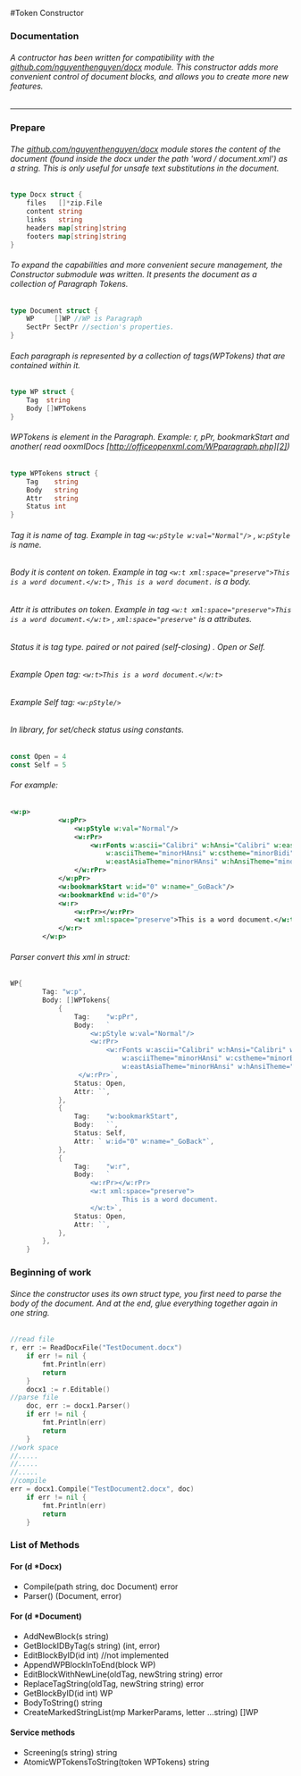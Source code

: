 #Token Constructor
### Documentation
######  A contructor has been written for compatibility with the [github.com/nguyenthenguyen/docx][1] module. This constructor adds more convenient control of document blocks, and allows you to create more new features.

------------
### Prepare
######  The [github.com/nguyenthenguyen/docx][1] module stores the content of the document (found inside the docx under the path 'word / document.xml') as a string. This is only useful for unsafe text substitutions in the document. 

```go
type Docx struct {
	files   []*zip.File
	content string
	links   string
	headers map[string]string
	footers map[string]string
}
```
######  To expand the capabilities and more convenient secure management, the Constructor submodule was written. It presents the document as a collection of Paragraph Tokens.
```go
type Document struct {
    WP     []WP //WP is Paragraph
    SectPr SectPr //section's properties.
}
```
######  Each paragraph is represented by a collection of tags(WPTokens) that are contained within it.
```go
type WP struct {
	Tag  string
	Body []WPTokens
}
```
######  WPTokens is element in the Paragraph. Example: r, pPr, bookmarkStart and another( read ooxmlDocs [http://officeopenxml.com/WPparagraph.php][2])
```go
type WPTokens struct {
	Tag    string
	Body   string
	Attr   string
	Status int
}
```
######  Tag  it  is name of tag. Example in tag  ```<w:pStyle w:val="Normal"/>``` , ``w:pStyle``  is name.
###### Body it is content on token.  Example in tag  ```<w:t xml:space="preserve">This is a word document.</w:t>``` , ``This is a word document.`` is a body.
###### Attr it is attributes on token.  Example in tag  ```<w:t xml:space="preserve">This is a word document.</w:t>``` , ``xml:space="preserve"`` is a attributes.
###### Status it is tag type. paired or not paired (self-closing) . Open or Self.
###### Example Open tag: `<w:t>This is a word document.</w:t>`
###### Example Self tag: `<w:pStyle/>`
###### In library, for set/check status using constants.
```go
const Open = 4
const Self = 5
```
######  For example:
```xml
<w:p>
            <w:pPr>
                <w:pStyle w:val="Normal"/>
                <w:rPr>
                    <w:rFonts w:ascii="Calibri" w:hAnsi="Calibri" w:eastAsia="Calibri" w:cs=""
						w:asciiTheme="minorHAnsi" w:cstheme="minorBidi"
						w:eastAsiaTheme="minorHAnsi" w:hAnsiTheme="minorHAnsi"/>
                </w:rPr>
            </w:pPr>
            <w:bookmarkStart w:id="0" w:name="_GoBack"/>
            <w:bookmarkEnd w:id="0"/>
            <w:r>
                <w:rPr></w:rPr>
                <w:t xml:space="preserve">This is a word document.</w:t>
            </w:r>
        </w:p>
```
######  Parser convert this xml in struct:
```go
WP{
		Tag: "w:p",
		Body: []WPTokens{
			{
				Tag:    "w:pPr",
				Body:   `
					<w:pStyle w:val="Normal"/>
                	<w:rPr>
                    	<w:rFonts w:ascii="Calibri" w:hAnsi="Calibri" w:eastAsia="Calibri" w:cs=""
                        	w:asciiTheme="minorHAnsi" w:cstheme="minorBidi"
                        	w:eastAsiaTheme="minorHAnsi" w:hAnsiTheme="minorHAnsi"/>
               	 </w:rPr>`,
				Status: Open,
				Attr: ``,
			},
			{
				Tag:    "w:bookmarkStart",
				Body:   ``,
				Status: Self,
				Attr: ` w:id="0" w:name="_GoBack"`,
			},
			{
				Tag:    "w:r",
				Body:   `
					<w:rPr></w:rPr>
                	<w:t xml:space="preserve">
							This is a word document.
					</w:t>`,
				Status: Open,
				Attr: ``,
			},
		},
	}
```
### Beginning of work
######  Since the constructor uses its own struct type, you first need to parse the body of the document. And at the end, glue everything together again in one string.
```go
//read file
r, err := ReadDocxFile("TestDocument.docx")
	if err != nil {
		fmt.Println(err)
		return
	}
	docx1 := r.Editable()
//parse file
	doc, err := docx1.Parser()
	if err != nil {
		fmt.Println(err)
		return
	}
//work space
//.....
//.....
//.....
//compile
err = docx1.Compile("TestDocument2.docx", doc)
	if err != nil {
		fmt.Println(err)
		return
	}

```
### List of Methods
#### For (d *Docx)
- Compile(path string, doc Document) error
- Parser() (Document, error)

#### For (d *Document)
- AddNewBlock(s string)
- GetBlockIDByTag(s string) (int, error)
- EditBlockByID(id int) //not implemented
- AppendWPBlockInToEnd(block WP)
- EditBlockWithNewLine(oldTag, newString string) error
- ReplaceTagString(oldTag, newString string) error
- GetBlockByID(id int) WP
- BodyToString() string 
- CreateMarkedStringList(mp MarkerParams, letter ...string) []WP 

#### Service methods
- Screening(s string) string
- AtomicWPTokensToString(token WPTokens) string


[1]: http://github.com/nguyenthenguyen/docx "github.com/nguyenthenguyen/docx"
[2]: http://officeopenxml.com/WPparagraph.php "http://officeopenxml.com/WPparagraph.php"